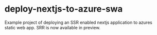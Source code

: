 # deploy-nextjs-to-azure-swa
Example project of deploying an SSR enabled nextjs application to azures static web app. SRR is now available in preview.
